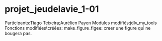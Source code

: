 # projet_jeudelavie_1-01
Participants:Tiago Teixeira;Aurélien Payen
Modules modifiés:jdlv_my_tools
Fonctions modifiées\créées: make_figure_figee: creer une figure qui ne bougera pas.
